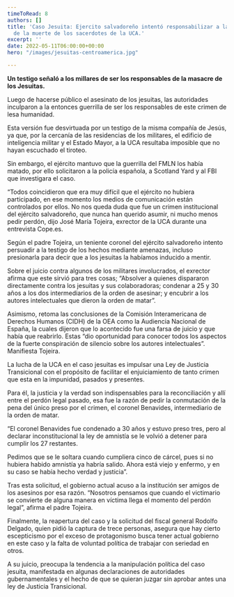 ```yaml
---
timeToRead: 8
authors: []
title: 'Caso Jesuita: Ejercito salvadoreño intentó responsabilizar a la guerrilla
  de la muerte de los sacerdotes de la UCA.'
excerpt: ''
date: 2022-05-11T06:00:00+00:00
hero: "/images/jesuitas-centroamerica.jpg"

---
```

**Un testigo señaló a los millares de ser los responsables de la masacre de los Jesuitas.**

Luego de hacerse público el asesinato de los jesuitas, las autoridades inculparon a la entonces guerrilla de ser los responsables de este crimen de lesa humanidad.

Esta versión fue desvirtuada por un testigo de la misma compañía de Jesús, ya que, por la cercanía de las residencias de los militares, el edificio de inteligencia militar y el Estado Mayor, a la UCA resultaba imposible que no hayan escuchado el tiroteo. 

Sin embargo, el ejército mantuvo que la guerrilla del FMLN los había matado, por ello solicitaron a la policía española, a Scotland Yard y al FBI que investigara el caso.

“Todos coincidieron que era muy difícil que el ejército no hubiera  participado, en ese momento los medios de comunicación están controlados por ellos. No nos queda duda que fue un crimen institucional del ejército salvadoreño, que nunca han querido asumir, ni mucho menos pedir perdón, dijo José María Tojeira, exrector de la UCA durante una entrevista Cope.es.

Según el padre Tojeira, un teniente coronel del ejército salvadoreño intento persuadir a la testigo de los hechos mediante amenazas, incluso presionarla para decir que a los jesuitas la habíamos inducido a mentir.

Sobre el juicio contra algunos de los militares involucrados, el exrector afirma que este sirvió para tres cosas; “Absolver a quienes dispararon directamente contra los jesuitas y sus colaboradoras; condenar a 25 y 30 años a los dos intermediarios de la orden de asesinar; y encubrir a los autores intelectuales que dieron la orden de matar”.

Asimismo, retoma las conclusiones de la Comisión Interamericana de Derechos Humanos (CIDH) de la OEA como la Audiencia Nacional de España, la cuales dijeron que lo acontecido fue una farsa de juicio y que había que reabrirlo. Estas “dio oportunidad para conocer todos los aspectos de la fuerte conspiración de silencio sobre los autores intelectuales”. Manifiesta Tojeira.

La lucha de la UCA en el caso jesuitas es impulsar una Ley de Justicia Transicional con el propósito de facilitar el enjuiciamiento de tanto crimen que esta en la impunidad, pasados y presentes.

Para él, la justicia y la verdad son indispensables para la reconciliación y allí entre el perdón legal pasado, esa fue la razón de pedir la conmutación de la pena del único preso por el crimen, el coronel Benavides, intermediario de la orden de matar.

“El coronel Benavides fue condenado a 30 años y estuvo preso tres, pero al declarar inconstitucional la ley de amnistía se le volvió a detener para cumplir los 27 restantes.

Pedimos que se le soltara cuando cumpliera cinco de cárcel, pues si no hubiera habido amnistía ya habría salido. Ahora está viejo y enfermo, y en su caso se había hecho verdad y justicia”.

Tras esta solicitud, el gobierno actual acuso a la institución ser amigos de los asesinos por esa razón. “Nosotros pensamos que cuando el victimario se convierte de alguna manera en víctima llega el momento del perdón legal”, afirma el padre Tojeira. 

Finalmente, la reapertura del caso y la solicitud del fiscal general Rodolfo Delgado, quien pidió la captura de trece personas, asegura que hay cierto escepticismo por el exceso de protagonismo busca tener actual gobierno en este caso y la falta de voluntad política de trabajar con seriedad en otros. 

A su juicio, preocupa la tendencia a la manipulación política del caso jesuita, manifestada en algunas declaraciones de autoridades gubernamentales y el hecho de que se quieran juzgar sin aprobar antes una ley de Justicia Transicional.